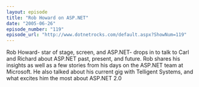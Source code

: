 ```yaml
---
layout: episode
title: "Rob Howard on ASP.NET"
date: "2005-06-26"
episode_number: "119"
episode_url: "http://www.dotnetrocks.com/default.aspx?ShowNum=119"
---
```


Rob Howard- star of stage, screen, and ASP.NET- drops in to talk to Carl and Richard about ASP.NET past, present, and future. Rob shares his insights as well as a few stories from his days on the ASP.NET team at Microsoft. He also talked about his current gig with Telligent Systems, and what excites him the most about ASP.NET 2.0
